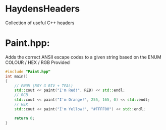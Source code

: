 # HaydensHeaders
Collection of useful C++ headers

# Paint.hpp:
Adds the correct ANSII escape codes to a given string based on the ENUM COLOUR / HEX / RGB Provided
```c++
#include "Paint.hpp"
int main()
{
	// ENUM (ROY G BIV + TEAL)
	std::cout << paint("I'm Red!", RED) << std::endl;
	// RGB
	std::cout << paint("I'm Orange!", 255, 165, 0) << std::endl;
	// HEX
	std::cout << paint("I'm Yellow!", "#FFFF00") << std::endl;

	return 0;
}
```
